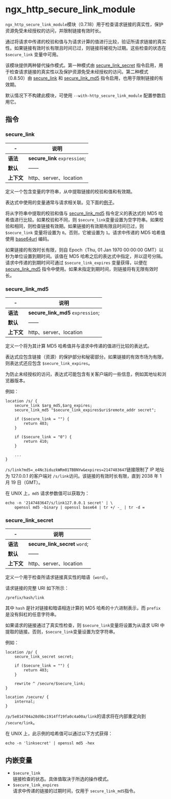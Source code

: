 # ngx_http_secure_link_module

​`ngx_http_secure_link_module`​ 模块（0.7.18）用于检查请求链接的真实性，保护资源免受未经授权的访问，并限制链接有效时长。

通过将请求中传递的校验和值与为请求计算的值进行比较，验证所请求链接的真实性。如果链接有效时长有限且时间已过，则链接将被视为过期。这些检查的状态在 `$secure_link`​ 变量中可用。

该模块提供两种替代操作模式。第一种模式由 [secure_link_secret](https://docshome.gitbook.io/nginx-docs/he-xin-gong-neng/http/ngx_http_secure_link_module#secure_link_secret) 指令启用，用于检查请求链接的真实性以及保护资源免受未经授权的访问。第二种模式（0.8.50）由 [secure_link](https://docshome.gitbook.io/nginx-docs/he-xin-gong-neng/http/ngx_http_secure_link_module#secure_link) 和 [secure_link_md5](https://docshome.gitbook.io/nginx-docs/he-xin-gong-neng/http/ngx_http_secure_link_module#secure_link_md5) 指令启用，也用于限制链接的有效期。

默认情况下不构建此模块，可使用 `--with-http_secure_link_module`​ 配置参数启用它。

## 指令

### secure\_link

|-|说明|
| ---| ------------------------|
|**语法**|**secure_link** `expression`​;|
|**默认**|——|
|**上下文**|http、server、location|

定义一个包含变量的字符串，从中提取链接的校验和值和有效期。

表达式中使用的变量通常与请求相关联。见下面的[例子](https://docshome.gitbook.io/nginx-docs/he-xin-gong-neng/http/ngx_http_secure_link_module#secure_link_md5)。

将从字符串中提取的校验和值与 [secure_link_md5](https://docshome.gitbook.io/nginx-docs/he-xin-gong-neng/http/ngx_http_secure_link_module#secure_link_md5) 指令定义的表达式的 MD5 哈希值进行比较。如果校验和不同，则 `$secure_link`​ 变量设置为空字符串。如果校验和相同，则检查链接有效期。如果链接的有效期有限且时间已过，则 `$secure_link`​ 变量将设置为 `0`​。否则，它被设置为 `1`​。请求中传递的 MD5 哈希值使用 [base64url](https://tools.ietf.org/html/rfc4648#section-5) 编码。

如果链接的有效时长有限，则自 Epoch（Thu, 01 Jan 1970 00:00:00 GMT）以秒为单位设置到期时间。该值在 MD5 哈希之后的表达式中指定，并以逗号分隔。请求中传递的到期时间可通过 `$secure_link_expires`​ 变量获得，以便在 [secure_link_md5](https://docshome.gitbook.io/nginx-docs/he-xin-gong-neng/http/ngx_http_secure_link_module#secure_link_md5) 指令中使用。如果未指定到期时间，则链接将有无限有效时长。

### secure\_link\_md5

|-|说明|
| ---| ------------------------|
|**语法**|**secure_link_md5** `expression`​;|
|**默认**|——|
|**上下文**|http、server、location|

定义一个将为其计算 MD5 哈希值并与请求中传递的值进行比较的表达式。

表达式应包含链接（资源）的保护部分和秘密部分。如果链接的有效市场为有限，则表达式还应包含 `$secure_link_expires`​。

为防止未经授权的访问，表达式可能包含有关客户端的一些信息，例如其地址和浏览器版本。

例如：

```
location /s/ {
    secure_link $arg_md5,$arg_expires;
    secure_link_md5 "$secure_link_expires$uri$remote_addr secret";

    if ($secure_link = "") {
        return 403;
    }

    if ($secure_link = "0") {
        return 410;
    }

    ...
}
```

​`/s/link?md5=_e4Nc3iduzkWRm01TBBNYw&expires=2147483647`​ 链接限制了 IP 地址为 127.0.0.1 的客户端对 `/s/link`​ 访问。该链接的有效时长有限，直到 2038 年 1 月 19 日（GMT）。

在 UNIX 上，`md5`​ 请求参数值可以获取为：

```
echo -n '2147483647/s/link127.0.0.1 secret' | \
    openssl md5 -binary | openssl base64 | tr +/ -_ | tr -d =
```

### secure\_link\_secret

|-|说明|
| ---| ------------------------|
|**语法**|**secure_link_secret** `word`​;|
|**默认**|——|
|**上下文**|http、server、location|

定义一个用于检查所请求链接真实性的暗语（`word`​）。

请求链接的完整 URI 如下所示：

```
/prefix/hash/link
```

其中 `hash`​ 是针对链接和暗语相连计算的 MD5 哈希的十六进制表示，而 `prefix`​ 是没有斜杠的任意字符串。

如果请求的链接通过了真实性检查，则 `$secure_link`​ 变量将设置为从请求 URI 中提取的链接。否则，`$secure_link`​ 变量设置为空字符串。

例如：

```
location /p/ {
    secure_link_secret secret;

    if ($secure_link = "") {
        return 403;
    }

    rewrite ^ /secure/$secure_link;
}

location /secure/ {
    internal;
}
```

​`/p/5e814704a28d9bc1914ff19fa0c4a00a/link`​ 的请求将在内部重定向到 `/secure/link`​。

在 UNIX 上，此示例的哈希值可以通过以下方式获得：

```
echo -n 'linksecret' | openssl md5 -hex
```

## 内嵌变量

- ​`$secure_link`​  
  链接检查的状态。具体值取决于所选的操作模式。
- ​`$secure_link_expires`​  
  请求中传递的链接的过期时间，仅用于 `secure_link_md5`​ 指令。

‍
